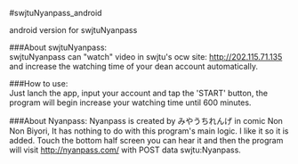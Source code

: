 #swjtuNyanpass_android

android version for swjtuNyanpass  

###About swjtuNyanpass:  
swjtuNyanpass can "watch" video in swjtu's ocw site: http://202.115.71.135 and increase the watching time of your dean account automatically.

###How to use:  
Just lanch the app, input your account and tap the 'START' button, the program will begin increase your watching time until 600 minutes.

###About Nyanpass:
Nyanpass is created by みやうちれんげ in comic Non Non Biyori, It has nothing to do with this program's main logic. I like it so it is added. Touch the bottom half screen you can hear it and then the program will visit http://nyanpass.com/ with POST data swjtu:Nyanpass.
